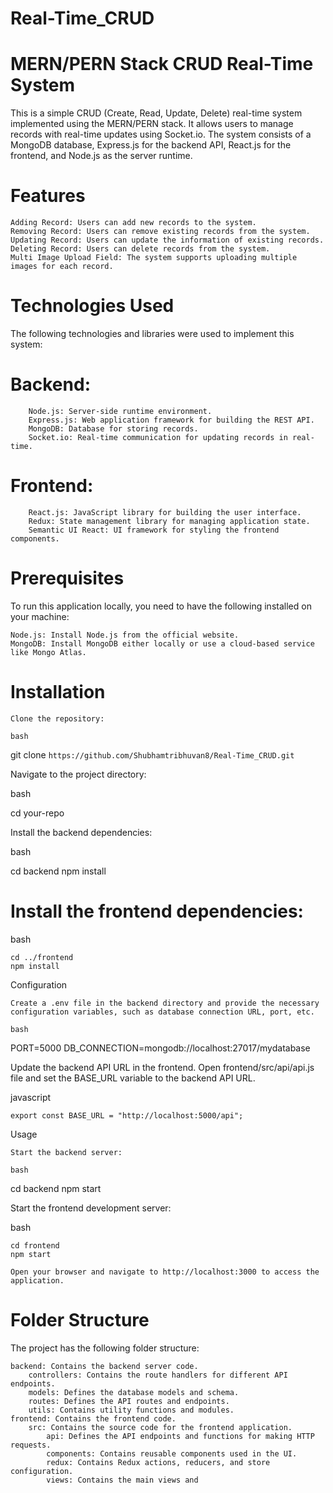 # Real-Time_CRUD
# MERN/PERN Stack CRUD Real-Time System

This is a simple CRUD (Create, Read, Update, Delete) real-time system implemented using the MERN/PERN stack. It allows users to manage records with real-time updates using Socket.io. The system consists of a MongoDB database, Express.js for the backend API, React.js for the frontend, and Node.js as the server runtime.
# Features

    Adding Record: Users can add new records to the system.
    Removing Record: Users can remove existing records from the system.
    Updating Record: Users can update the information of existing records.
    Deleting Record: Users can delete records from the system.
    Multi Image Upload Field: The system supports uploading multiple images for each record.

# Technologies Used

The following technologies and libraries were used to implement this system:

   # Backend:
        Node.js: Server-side runtime environment.
        Express.js: Web application framework for building the REST API.
        MongoDB: Database for storing records.
        Socket.io: Real-time communication for updating records in real-time.

   # Frontend:
        React.js: JavaScript library for building the user interface.
        Redux: State management library for managing application state.
        Semantic UI React: UI framework for styling the frontend components.

# Prerequisites

To run this application locally, you need to have the following installed on your machine:

    Node.js: Install Node.js from the official website.
    MongoDB: Install MongoDB either locally or use a cloud-based service like Mongo Atlas.

# Installation

    Clone the repository:

    bash

git clone `https://github.com/Shubhamtribhuvan8/Real-Time_CRUD.git`

Navigate to the project directory:

bash

cd your-repo

Install the backend dependencies:

bash

cd backend
npm install

# Install the frontend dependencies:

bash

    cd ../frontend
    npm install

Configuration

    Create a .env file in the backend directory and provide the necessary configuration variables, such as database connection URL, port, etc.

    bash

PORT=5000
DB_CONNECTION=mongodb://localhost:27017/mydatabase

Update the backend API URL in the frontend. Open frontend/src/api/api.js file and set the BASE_URL variable to the backend API URL.

javascript

    export const BASE_URL = "http://localhost:5000/api";

Usage

    Start the backend server:

    bash

cd backend
npm start

Start the frontend development server:

bash

    cd frontend
    npm start

    Open your browser and navigate to http://localhost:3000 to access the application.

# Folder Structure

The project has the following folder structure:

    backend: Contains the backend server code.
        controllers: Contains the route handlers for different API endpoints.
        models: Defines the database models and schema.
        routes: Defines the API routes and endpoints.
        utils: Contains utility functions and modules.
    frontend: Contains the frontend code.
        src: Contains the source code for the frontend application.
            api: Defines the API endpoints and functions for making HTTP requests.
            components: Contains reusable components used in the UI.
            redux: Contains Redux actions, reducers, and store configuration.
            views: Contains the main views and
